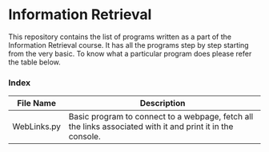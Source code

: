 # Information Retrieval
This repository contains the list of programs written as a part of the Information Retrieval course. It has all the programs step by step starting from the very basic. To know what a particular program does please refer the table below.

### Index
File Name | Description
--- | ---
WebLinks.py | Basic program to connect to a webpage, fetch all the links associated with it and print it in the console.
